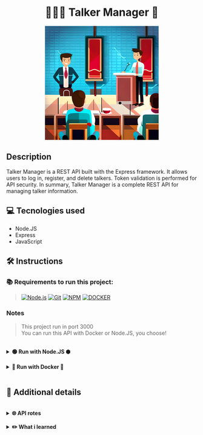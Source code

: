<h1 align="center">👨‍💼💬  Talker Manager  💼</h1>

<div align='center'>
<img width='300' alt="talkers-img" src="./talkers.jpg">
</div>

## Description
<p>Talker Manager is a REST API built with the Express framework. It allows users to log in, register, and delete talkers. Token validation is performed for API security. In summary, Talker Manager is a complete REST API for managing talker information.</p>

## 💻 Tecnologies used
- Node.JS
- Express
- JavaScript

## 🛠️ Instructions
### 📚 Requirements to run this project:
> [![Node.js][Node.js]][Node.js-url]
[![Git][Git]][Git-url]
[![NPM][NPM]][NPM-url]
[![DOCKER][DOCKER]][DOCKER-url]

### Notes
>This project run in port 3000<br/>
>You can run this API with Docker or Node.JS, you choose!

<br>

<details>
    <summary><strong>🟢 Run with Node.JS ⬢</strong></summary>
    

```bash
# Clone the repo
git clone https://github.com/caiobacode/api-talker-manager.git

# Enter in repo
cd api-talker-manager

# Install dependencies
npm i

# Run App
npm run dev
```

</details><br/>

<details>
    <summary><strong>🐳 Run with Docker 🐳</strong></summary>
    
```bash
# Clone the repo
git clone https://github.com/caiobacode/api-talker-manager.git

# Enter in repo
cd api-talker-manager

# Run DockerCompose
docker-compose up -d
```
</details><br/>

[Node.js]: https://img.shields.io/badge/-Node.js-80BC02?style=for-the-badge&logo=node.js&logoColor=black
[Node.js-url]: https://nodejs.org/en
[Git]: https://img.shields.io/badge/Git-F05033?style=for-the-badge&logo=git&logoColor=white
[Git-url]: https://git-scm.com
[NPM]: https://img.shields.io/badge/NPM-CC3534?style=for-the-badge&logo=npm&logoColor=white
[NPM-url]: https://www.npmjs.com
[DOCKER]: https://img.shields.io/badge/Docker-0db7ed?style=for-the-badge&logo=docker&logoColor=white
[DOCKER-url]: https://www.docker.com

## 🔎 Additional details

<br/>

<details>
    <summary><strong>🌐 API rotes</strong></summary>

>- GET "/talker" - Returns all talkers.<br/>
>- GET "/talker/:id" - Returns the talker that has the id passed by the request.<br/>
>- GET "/talker/search" - Returns all talkers that have the term passed by the request in their names.<br/>
>- POST "/login" - Returns a random token, to use in others endpoints.<br/>
>- POST "/talker" - Register a talker with the properties passed by the request.<br/>
>- PUT "/talker/:id" - Edit a talker properties to new properties passed by the request.<br/>
>- DELETE "/talker/:id" - Delete the talker that has the id passed by the request
  </details><br/>

  <details>
    <summary><strong>✏️ What i learned</strong></summary>

- How to create an API from scratch.
- How to use Express, to create an API REST.
- How to create middlewares to validade the request.
- Hot to validate Tokens.
  
  </details>